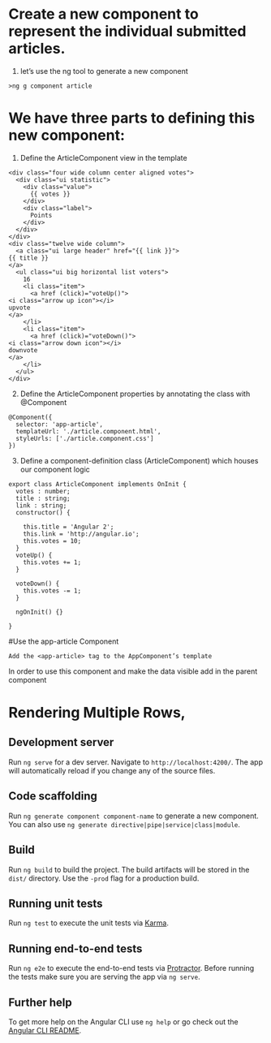 # Create a new component to represent the individual submitted articles.

1)  let’s use the ng tool to generate a new component
```
>ng g component article
```
# We have three parts to defining this new component:
1. Define the ArticleComponent view in the template
```
<div class="four wide column center aligned votes">
  <div class="ui statistic">
    <div class="value">
      {{ votes }}
    </div>
    <div class="label">
      Points
    </div>
  </div>
</div>
<div class="twelve wide column">
  <a class="ui large header" href="{{ link }}">
{{ title }}
</a>
  <ul class="ui big horizontal list voters">
    16
    <li class="item">
      <a href (click)="voteUp()">
<i class="arrow up icon"></i>
upvote
</a>
    </li>
    <li class="item">
      <a href (click)="voteDown()">
<i class="arrow down icon"></i>
downvote
</a>
    </li>
  </ul>
</div>
```
2. Define the ArticleComponent properties by annotating the class with @Component
```
@Component({
  selector: 'app-article', 
  templateUrl: './article.component.html', 
  styleUrls: ['./article.component.css']
})
```
3. Define a component-definition class (ArticleComponent) which houses our component logic
```
export class ArticleComponent implements OnInit {
  votes : number;
  title : string;
  link : string;
  constructor() {

    this.title = 'Angular 2';
    this.link = 'http://angular.io';
    this.votes = 10;
  }
  voteUp() {
    this.votes += 1;
  }

  voteDown() {
    this.votes -= 1;
  }

  ngOnInit() {}

}

```
#Use the app-article Component
```
Add the <app-article> tag to the AppComponent’s template
```
In order to use this component and make the data visible add in the parent component

# Rendering Multiple Rows,

## Development server

Run `ng serve` for a dev server. Navigate to `http://localhost:4200/`. The app will automatically reload if you change any of the source files.

## Code scaffolding

Run `ng generate component component-name` to generate a new component. You can also use `ng generate directive|pipe|service|class|module`.

## Build

Run `ng build` to build the project. The build artifacts will be stored in the `dist/` directory. Use the `-prod` flag for a production build.

## Running unit tests

Run `ng test` to execute the unit tests via [Karma](https://karma-runner.github.io).

## Running end-to-end tests

Run `ng e2e` to execute the end-to-end tests via [Protractor](http://www.protractortest.org/).
Before running the tests make sure you are serving the app via `ng serve`.

## Further help

To get more help on the Angular CLI use `ng help` or go check out the [Angular CLI README](https://github.com/angular/angular-cli/blob/master/README.md).


